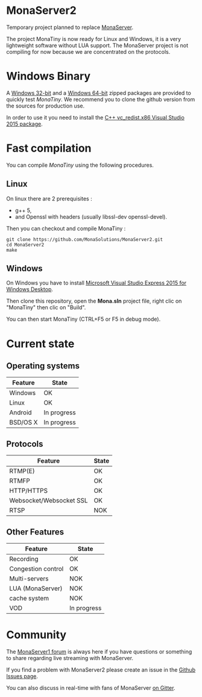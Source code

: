 # MonaServer2
Temporary project planned to replace [MonaServer](https://github.com/MonaSolutions/MonaServer).

The project MonaTiny is now ready for Linux and Windows, it is a very lightweight software without LUA support.
The MonaServer project is not compiling for now because we are concentrated on the protocols.

# Windows Binary

A [Windows 32-bit](https://sourceforge.net/projects/monaserver/files/MonaTiny/MonaTiny_Win32.zip/download) and a [ Windows 64-bit](https://sourceforge.net/projects/monaserver/files/MonaTiny/MonaTiny_Win64.zip/download) zipped packages are provided to quickly test *MonaTiny*.
We recommend you to clone the github version from the sources for production use.

In order to use it you need to install the [C++ vc_redist.x86 Visual Studio 2015 package](https://www.microsoft.com/it-it/download/details.aspx?id=48145).

# Fast compilation

You can compile *MonaTiny* using the following procedures.

## Linux

On linux there are 2 prerequisites :
 - g++ 5,
 - and Openssl with headers (usually libssl-dev openssl-devel).

Then you can checkout and compile MonaTiny :

    git clone https://github.com/MonaSolutions/MonaServer2.git
    cd MonaServer2
    make

## Windows

On Windows you have to install [Microsoft Visual Studio Express 2015 for Windows Desktop](https://www.visualstudio.com/fr/post-download-vs/?sku=xdesk&clcid=0x409&telem=ga).

Then clone this repository, open the **Mona.sln** project file, right clic on "MonaTiny" then clic on "Build".

You can then start MonaTiny (CTRL+F5 or F5 in debug mode).

# Current state

## Operating systems

Feature                                      | State
---------------------------------------------|---------------------
Windows                                      | OK
Linux                                        | OK
Android                                      | In progress
BSD/OS X                                     | In progress

## Protocols

Feature                                      | State
---------------------------------------------|---------------------
RTMP(E)                                      | OK
RTMFP                                        | OK
HTTP/HTTPS                                   | OK
Websocket/Websocket SSL                      | OK
RTSP                                         | NOK

## Other Features

Feature                                      | State
---------------------------------------------|---------------------
Recording                                    | OK
Congestion control                           | OK
Multi-servers		                              | NOK
LUA (MonaServer)                             | NOK
cache system                                 | NOK
VOD                                          | In progress

# Community

The [MonaServer1 forum](https://groups.google.com/forum/#!forum/monaserver) is always here if you have questions or something to share regarding live streaming with MonaServer.

If you find a problem with MonaServer2 please create an issue in the [Github Issues page](https://github.com/MonaSolutions/MonaServer2/issues).

You can also discuss in real-time with fans of MonaServer [on Gitter](https://gitter.im/MonaServer).

